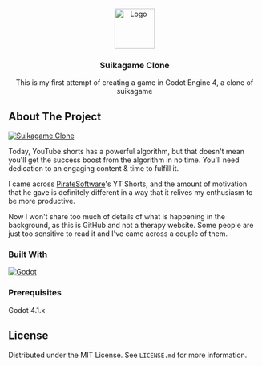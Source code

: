 <a name="readme-top"></a>

<!-- PROJECT LOGO -->
<br />
<div align="center">
  <a href="https://github.com/flumiie/suikagame_clone">
    <img src="images/logo.png" alt="Logo" width="80" height="80">
  </a>

  <h3 align="center">Suikagame Clone</h3>

  <p align="center">
    This is my first attempt of creating a game in Godot Engine 4, a clone of suikagame
  </p>
</div>

<!-- ABOUT THE PROJECT -->

## About The Project

[![Suikagame Clone][product-screenshot]](https://example.com)

Today, YouTube shorts has a powerful algorithm, but that doesn't mean you'll get the success boost from the algorithm in no time. You'll need dedication to an engaging content & time to fulfill it.

I came across <a href="https://www.youtube.com/c/piratesoftware">PirateSoftware</a>'s YT Shorts, and the amount of motivation that he gave is definitely different in a way that it relives my enthusiasm to be more productive.

Now I won't share too much of details of what is happening in the background, as this is GitHub and not a therapy website. Some people are just too sensitive to read it and I've came across a couple of them.

### Built With

[![Godot][Godot Engine]][Godot-url]

### Prerequisites

Godot 4.1.x

<!-- LICENSE -->

## License

Distributed under the MIT License. See `LICENSE.md` for more information.

<!-- MARKDOWN LINKS & IMAGES -->
<!-- https://www.markdownguide.org/basic-syntax/#reference-style-links -->

[stars-shield]: https://img.shields.io/github/stars/flumiie/suikagame_clone.svg?style=for-the-badge
[stars-url]: https://github.com/flumiie/suikagame_clone/stargazers
[license-shield]: https://img.shields.io/github/license/flumiie/suikagame_clone.svg?style=for-the-badge
[license-url]: https://github.com/flumiie/suikagame_clone/blob/master/LICENSE.txt
[product-screenshot]: images/screenshot.png
[Godot Engine]: https://img.shields.io/badge/GODOT-%23FFFFFF.svg?style=for-the-badge&logo=godot-engine
[Godot-url]: https://godotengine.org/
